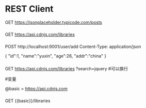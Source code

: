 #  REST Client 

GET https://jsonplaceholder.typicode.com/posts

###

GET https://api.cdnjs.com/libraries

###

POST http://localhost:9001/user/add
Content-Type: application/json

{
    "id":1,
    "name":"yuxin",
    "age":26,
    "addr":"china"
}

###

GET https://api.cdnjs.com/libraries
?search=jquery
#可以换行

#变量

@basic = https://api.cdnjs.com

###
GET {{basic}}/libraries

